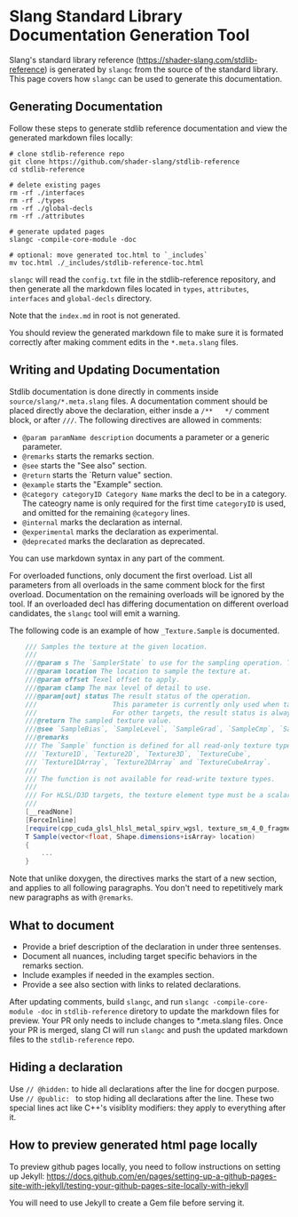 # Slang Standard Library Documentation Generation Tool

Slang's standard library reference (https://shader-slang.com/stdlib-reference) is generated by `slangc` from the source of the standard library.
This page covers how `slangc` can be used to generate this documentation.

## Generating Documentation

Follow these steps to generate stdlib reference documentation and view the generated markdown files locally:

```
# clone stdlib-reference repo
git clone https://github.com/shader-slang/stdlib-reference
cd stdlib-reference

# delete existing pages
rm -rf ./interfaces
rm -rf ./types
rm -rf ./global-decls
rm -rf ./attributes

# generate updated pages
slangc -compile-core-module -doc

# optional: move generated toc.html to `_includes`
mv toc.html ./_includes/stdlib-reference-toc.html
```

`slangc` will read the `config.txt` file in the stdlib-reference repository, and then generate all the markdown files
located in `types`, `attributes`, `interfaces` and `global-decls` directory.

Note that the `index.md` in root is not generated.

You should review the generated markdown file to make sure it is formated correctly after making comment edits in the
`*.meta.slang` files.


## Writing and Updating Documentation

Stdlib documentation is done directly in comments inside `source/slang/*.meta.slang` files.
A documentation comment should be placed directly above the declaration, either insde a `/**   */` comment block, or
after `///`. The following directives are allowed in comments:

- `@param paramName description` documents a parameter or a generic parameter.
- `@remarks` starts the remarks section.
- `@see` starts the "See also" section.
- `@return` starts the `Return value" section.
- `@example` starts the "Example" section.
- `@category categoryID Category Name` marks the decl to be in a category. The cateogry name is only required for the first time `categoryID` is used, and omitted for the remaining `@category` lines.
- `@internal` marks the declaration as internal.
- `@experimental` marks the declaration as experimental.
- `@deprecated` marks the declaration as deprecated.

You can use markdown syntax in any part of the comment.

For overloaded functions, only document the first overload. List all parameters from all overloads in the same comment block for the first overload. Documentation on the remaining overloads will be ignored by the tool. If an overloaded decl has differing documentation on different overload candidates, the `slangc` tool will emit a warning.

The following code is an example of how `_Texture.Sample` is documented.

```csharp
    /// Samples the texture at the given location.
    ///
    ///@param s The `SamplerState` to use for the sampling operation. This parameter is omitted when `this` is a combined texture sampler type (`isCombined == 0`).
    ///@param location The location to sample the texture at.
    ///@param offset Texel offset to apply.
    ///@param clamp The max level of detail to use.
    ///@param[out] status The result status of the operation.
    ///                   This parameter is currently only used when targeting HLSL.
    ///                   For other targets, the result status is always 0.
    ///@return The sampled texture value.
    ///@see `SampleBias`, `SampleLevel`, `SampleGrad`, `SampleCmp`, `SampleCmpLevelZero`.
    ///@remarks
    /// The `Sample` function is defined for all read-only texture types, including
    /// `Texture1D`, `Texture2D`, `Texture3D`, `TextureCube`,
    /// `Texture1DArray`, `Texture2DArray` and `TextureCubeArray`.
    ///
    /// The function is not available for read-write texture types.
    ///
    /// For HLSL/D3D targets, the texture element type must be a scalar or vector of float or half types.
    ///
    [__readNone]
    [ForceInline]
    [require(cpp_cuda_glsl_hlsl_metal_spirv_wgsl, texture_sm_4_0_fragment)]
    T Sample(vector<float, Shape.dimensions+isArray> location)
    {
        ...
    }
```

Note that unlike doxygen, the directives marks the start of a new section, and applies to all following paragraphs. You don't need to repetitively mark new paragraphs
as with `@remarks`.

## What to document

- Provide a brief description of the declaration in under three sentenses.
- Document all nuances, including target specific behaviors in the remarks section.
- Include examples if needed in the examples section.
- Provide a see also section with links to related declarations.

After updating comments, build `slangc`, and run `slangc -compile-core-module -doc` in `stdlib-reference` diretory to update the markdown files for preview.
Your PR only needs to include changes to *.meta.slang files. Once your PR is merged, slang CI will run `slangc` and push the updated markdown files to
the `stdlib-reference` repo.

## Hiding a declaration

Use `// @hidden:` to hide all declarations after the line for docgen purpose.
Use `// @public: ` to stop hiding all declarations after the line. These two special lines act like
C++'s visiblity modifiers: they apply to everything after it.

## How to preview generated html page locally

To preview github pages locally, you need to follow instructions on setting up Jekyll: 
https://docs.github.com/en/pages/setting-up-a-github-pages-site-with-jekyll/testing-your-github-pages-site-locally-with-jekyll

You will need to use Jekyll to create a Gem file before serving it.
